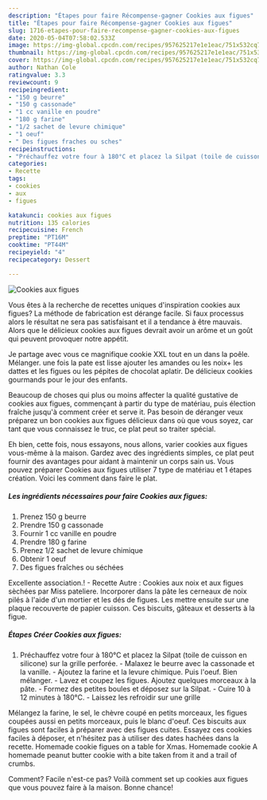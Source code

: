 ```yaml
---
description: "Étapes pour faire Récompense-gagner Cookies aux figues"
title: "Étapes pour faire Récompense-gagner Cookies aux figues"
slug: 1716-etapes-pour-faire-recompense-gagner-cookies-aux-figues
date: 2020-05-04T07:58:02.533Z
image: https://img-global.cpcdn.com/recipes/957625217e1e1eac/751x532cq70/cookies-aux-figues-photo-principale-de-la-recette.jpg
thumbnail: https://img-global.cpcdn.com/recipes/957625217e1e1eac/751x532cq70/cookies-aux-figues-photo-principale-de-la-recette.jpg
cover: https://img-global.cpcdn.com/recipes/957625217e1e1eac/751x532cq70/cookies-aux-figues-photo-principale-de-la-recette.jpg
author: Nathan Cole
ratingvalue: 3.3
reviewcount: 9
recipeingredient:
- "150 g beurre"
- "150 g cassonade"
- "1 cc vanille en poudre"
- "180 g farine"
- "1/2 sachet de levure chimique"
- "1 oeuf"
- " Des figues fraches ou sches"
recipeinstructions:
- "Préchauffez votre four à 180°C et placez la Silpat (toile de cuisson en silicone) sur la grille perforée. Malaxez le beurre avec la cassonade et la vanille. Ajoutez la farine et la levure chimique. Puis l&#39;oeuf. Bien mélanger.  Lavez et coupez les figues. Ajoutez quelques morceaux à la pâte. Formez des petites boules et déposez sur la Silpat.  Cuire 10 à 12 minutes à 180°C.  Laissez les refroidir sur une grille"
categories:
- Recette
tags:
- cookies
- aux
- figues

katakunci: cookies aux figues 
nutrition: 135 calories
recipecuisine: French
preptime: "PT16M"
cooktime: "PT44M"
recipeyield: "4"
recipecategory: Dessert

---
```



![Cookies aux figues](https://img-global.cpcdn.com/recipes/957625217e1e1eac/751x532cq70/cookies-aux-figues-photo-principale-de-la-recette.jpg)

Vous êtes à la recherche de recettes uniques d'inspiration cookies aux figues? La méthode de fabrication est dérange facile. Si faux processus alors le résultat ne sera pas satisfaisant et il a tendance à être mauvais. Alors que le délicieux cookies aux figues devrait avoir un arôme et un goût qui peuvent provoquer notre appétit.

Je partage avec vous ce magnifique cookie XXL tout en un dans la poêle. Mélanger. une fois la pate est lisse ajouter les amandes ou les noix+ les dattes et les figues ou les pépites de chocolat aplatir. De délicieux cookies gourmands pour le jour des enfants.

Beaucoup de choses qui plus ou moins affecter la qualité gustative de cookies aux figues, commençant à partir du type de matériau, puis élection fraîche jusqu'à comment créer et serve it. Pas besoin de déranger veux préparez un bon cookies aux figues délicieux dans où que vous soyez, car tant que vous connaissez le truc, ce plat peut so traiter spécial.


Eh bien, cette fois, nous essayons, nous allons, varier cookies aux figues vous-même à la maison. Gardez avec des ingrédients simples, ce plat peut fournir des avantages pour aidant à maintenir un corps sain us. Vous pouvez préparer Cookies aux figues utiliser 7 type de matériau et 1 étapes création. Voici les comment dans faire le plat.

<!--inarticleads1-->

##### Les ingrédients nécessaires pour faire Cookies aux figues:

1. Prenez 150 g beurre
1. Prendre 150 g cassonade
1. Fournir 1 cc vanille en poudre
1. Prendre 180 g farine
1. Prenez 1/2 sachet de levure chimique
1. Obtenir 1 oeuf
1.   Des figues fraîches ou séchées


Excellente association.! - Recette Autre : Cookies aux noix et aux figues sèchées par Miss pateliere. Incorporer dans la pâte les cerneaux de noix pilés à l&#39;aide d&#39;un mortier et les dés de figues. Les mettre ensuite sur une plaque recouverte de papier cuisson. Ces biscuits, gâteaux et desserts à la figue. 

<!--inarticleads2-->

##### Étapes Créer Cookies aux figues:

1. Préchauffez votre four à 180°C et placez la Silpat (toile de cuisson en silicone) sur la grille perforée. - Malaxez le beurre avec la cassonade et la vanille. - Ajoutez la farine et la levure chimique. Puis l&#39;oeuf. Bien mélanger.  - Lavez et coupez les figues. Ajoutez quelques morceaux à la pâte. - Formez des petites boules et déposez sur la Silpat.  - Cuire 10 à 12 minutes à 180°C.  - Laissez les refroidir sur une grille


Mélangez la farine, le sel, le chèvre coupé en petits morceaux, les figues coupées aussi en petits morceaux, puis le blanc d&#39;oeuf. Ces biscuits aux figues sont faciles à préparer avec des figues cuites. Essayez ces cookies faciles à déposer, et n&#39;hésitez pas à utiliser des dates hachées dans la recette. Homemade cookie figues on a table for Xmas. Homemade cookie A homemade peanut butter cookie with a bite taken from it and a trail of crumbs. 


Comment? Facile n'est-ce pas? Voilà comment set up cookies aux figues que vous pouvez faire à la maison. Bonne chance!
